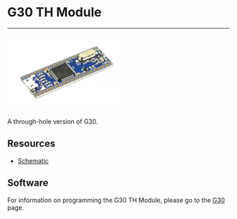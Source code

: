 # G30 TH Module
---
![G30 TH board](images/g30th.jpg)

A through-hole version of G30.

## Resources

* [Schematic](http://files.ghielectronics.com/downloads/Schematics/Systems/G30%20TH%20Rev%201.0%20Schematic.pdf)


## Software

For information on programming the G30 TH Module, please go to the [G30](../netmf/g30.md) page.

